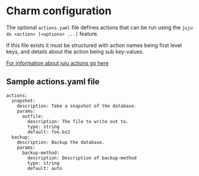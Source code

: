 # Charm configuration

The optional `actions.yaml` file defines actions that can be run using the 
`juju do <action> [<options> ...]` feature.

If this file exists it must be structured with action names being first level
keys, and details about the action being sub key-values.


[For information about juju actions go here](./actions.md)


## Sample actions.yaml file


    actions:
      snapshot:
        description: Take a snapshot of the database.
        params:
          outfile:
            description: The file to write out to.
            type: string
            default: foo.bz2
      backup:
        description: Backup the database.
        params:
          backup-method:
            description: Description of backup-method
            type: string
            default: auto


